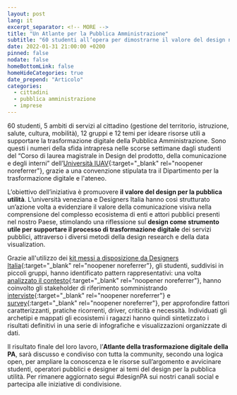 ```yaml
---
layout: post
lang: it
excerpt_separator: <!-- MORE -->
title: "Un Atlante per la Pubblica Amministrazione"
subtitle: "60 studenti all’opera per dimostrarne il valore del design nell’ambito della trasformazione digitale"
date: 2022-01-31 21:00:00 +0200
pinned: false
nodate: false
homeBottomLink: false
homeHideCategories: true
date_prepend: "Articolo"
categories:
  - cittadini
  - pubblica amministrazione
  - imprese
---
```


<!-- MORE -->
60 studenti, 5 ambiti di servizi al cittadino (gestione del territorio, istruzione, salute, cultura, mobilità), 12 gruppi e 12 temi per ideare risorse utili a supportare la trasformazione digitale della Pubblica Amministrazione. Sono questi i numeri della sfida intrapresa nelle scorse settimane dagli studenti del “Corso di laurea magistrale in Design del prodotto, della comunicazione e degli interni” dell’[Università IUAV](http://www5.iuav.it/homepage/){:target="_blank" rel="noopener noreferrer"}, grazie a una convenzione stipulata tra il Dipartimento per la trasformazione digitale e l'ateneo.

L’obiettivo dell’iniziativa è promuovere **il valore del design per la pubblica utilità**. L’università veneziana e Designers Italia hanno così strutturato un’azione volta a evidenziare il valore della comunicazione visiva nella comprensione del complesso ecosistema di enti e attori pubblici presenti nel nostro Paese, stimolando una riflessione sul **design come strumento utile per supportare il processo di trasformazione digitale** dei servizi pubblici, attraverso i diversi metodi della design research e della data visualization.

Grazie all'utilizzo dei [kit messi a disposizione da Designers Italia](https://designers.italia.it/kit/){:target="_blank" rel="noopener noreferrer"}, gli studenti, suddivisi in piccoli gruppi, hanno identificato pattern rappresentativi: una volta [analizzato il contesto](https://designers.italia.it/kit/analisi-contesto/){:target="_blank" rel="noopener noreferrer"}, hanno coinvolto gli stakeholder di riferimento somministrando [interviste](https://designers.italia.it/kit/interviste-utenti-stakeholder/){:target="_blank" rel="noopener noreferrer"} e [survey](https://designers.italia.it/kit/questionario-online/){:target="_blank" rel="noopener noreferrer"}, per approfondire fattori caratterizzanti, pratiche ricorrenti, driver, criticità e necessità. Individuati gli archetipi e mappati gli ecosistemi i ragazzi hanno quindi sintetizzato i risultati definitivi in una serie di infografiche e visualizzazioni organizzate di dati.

Il risultato finale del loro lavoro, l’**Atlante della trasformazione digitale della PA**, sarà discusso e condiviso con tutta la community, secondo una logica open, per ampliare la conoscenza e le risorse sull’argomento e avvicinare studenti, operatori pubblici e designer ai temi del design per la pubblica utilità. Per rimanere aggiornato segui #designPA sui nostri canali social e partecipa alle iniziative di condivisione. 
